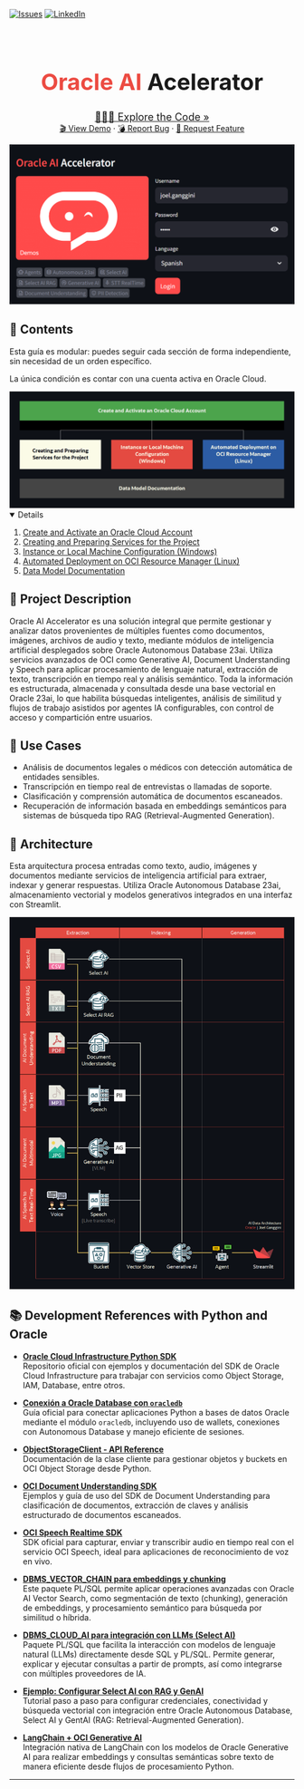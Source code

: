 [![Issues][issues-shield]][issues-url]
[![LinkedIn][linkedin-shield]][linkedin-url]

<!-- Intro -->
<br />
<div align="center" style="text-align:center;">
  <h1 style="font-size:40px; font-bload"><b style="color:#ec4b42">Oracle AI</b> Acelerator</h1>
  
  <a style="font-size:large;" href="/src/">👨🏽‍💻 Explore the Code »</a>
  <br/>
  <a href="https://www.youtube.com/watch?v=6L1YmTRZNxM&list=PLMUWTQHw13gbk738EGtr0fWwi40B81qEw">🎬 View Demo</a>
  ·
  <a href="https://github.com/jganggini/oci-functions/issues">💣 Report Bug</a>
  ·
  <a href="https://github.com/jganggini/oci-functions/pulls">🚀 Request Feature</a>

  <img src="img/vm-login.png">
</div>


## 📄 Contents

Esta guía es modular: puedes seguir cada sección de forma independiente, sin necesidad de un orden específico.

La única condición es contar con una cuenta activa en Oracle Cloud.

<div align="center" style="text-align:center;">
  <img src="img/vm-steps.png"></img>
</div>

<!-- TABLE OF CONTENTS -->
<details open="open">
  <ol>
    <li><a href="docs/1-create-and-activate-an-oracle-cloud-account.md">Create and Activate an Oracle Cloud Account</a></li>
    <li><a href="docs/2-creating-and-preparing-services-for-the-project.md">Creating and Preparing Services for the Project</a></li>
    <li><a href="docs/3-instance-or-local-machine-configuration-windows.md">Instance or Local Machine Configuration (Windows)</a></li>
    <li><a href="docs/4-automated-deployment-on-oci-resource-manager-linux.md">Automated Deployment on OCI Resource Manager (Linux)</a></li>
    <li><a href="docs/5-data-model-documentation.md">Data Model Documentation</a></li>
  </ol>
</details>

## 📄 Project Description

Oracle AI Accelerator es una solución integral que permite gestionar y analizar datos provenientes de múltiples fuentes como documentos, imágenes, archivos de audio y texto, mediante módulos de inteligencia artificial desplegados sobre Oracle Autonomous Database 23ai. Utiliza servicios avanzados de OCI como Generative AI, Document Understanding y Speech para aplicar procesamiento de lenguaje natural, extracción de texto, transcripción en tiempo real y análisis semántico. Toda la información es estructurada, almacenada y consultada desde una base vectorial en Oracle 23ai, lo que habilita búsquedas inteligentes, análisis de similitud y flujos de trabajo asistidos por agentes IA configurables, con control de acceso y compartición entre usuarios.

## 🎯 Use Cases
  * Análisis de documentos legales o médicos con detección automática de entidades sensibles.
  * Transcripción en tiempo real de entrevistas o llamadas de soporte.
  * Clasificación y comprensión automática de documentos escaneados.
  * Recuperación de información basada en embeddings semánticos para sistemas de búsqueda tipo RAG (Retrieval-Augmented Generation).

## 🚀 Architecture

Esta arquitectura procesa entradas como texto, audio, imágenes y documentos mediante servicios de inteligencia artificial para extraer, indexar y generar respuestas. Utiliza Oracle Autonomous Database 23ai, almacenamiento vectorial y modelos generativos integrados en una interfaz con Streamlit.

<div align="center" style="text-align:center;">
  <img src="img/architecture.png"></img>
</div>

## 📚 Development References with Python and Oracle

- [**Oracle Cloud Infrastructure Python SDK**](https://github.com/oracle/oci-python-sdk)  
  Repositorio oficial con ejemplos y documentación del SDK de Oracle Cloud Infrastructure para trabajar con servicios como Object Storage, IAM, Database, entre otros.

- [**Conexión a Oracle Database con `oracledb`**](https://python-oracledb.readthedocs.io/en/latest/user_guide/connection_handling.html)  
  Guía oficial para conectar aplicaciones Python a bases de datos Oracle mediante el módulo `oracledb`, incluyendo uso de wallets, conexiones con Autonomous Database y manejo eficiente de sesiones.

- [**ObjectStorageClient - API Reference**](https://oracle-cloud-infrastructure-python-sdk.readthedocs.io/en/latest/api/object_storage/client/oci.object_storage.ObjectStorageClient.html)  
  Documentación de la clase cliente para gestionar objetos y buckets en OCI Object Storage desde Python.

- [**OCI Document Understanding SDK**](https://www.ateam-oracle.com/post/using-oci-document-understanding-sdk-python-functions-document-classification-key-value-extraction)  
  Ejemplos y guía de uso del SDK de Document Understanding para clasificación de documentos, extracción de claves y análisis estructurado de documentos escaneados.

- [**OCI Speech Realtime SDK**](https://github.com/oracle/oci-ai-speech-realtime-python-sdk)  
  SDK oficial para capturar, enviar y transcribir audio en tiempo real con el servicio OCI Speech, ideal para aplicaciones de reconocimiento de voz en vivo.

- [**DBMS_VECTOR_CHAIN para embeddings y chunking**](https://docs.oracle.com/en/database/oracle/oracle-database/23/arpls/dbms_vector_chain1.html)  
  Este paquete PL/SQL permite aplicar operaciones avanzadas con Oracle AI Vector Search, como segmentación de texto (chunking), generación de embeddings, y procesamiento semántico para búsqueda por similitud o híbrida.

- [**DBMS_CLOUD_AI para integración con LLMs (Select AI)**](https://docs.oracle.com/en/database/oracle/oracle-database/23/arpls/dbms_cloud_ai1.html)  
  Paquete PL/SQL que facilita la interacción con modelos de lenguaje natural (LLMs) directamente desde SQL y PL/SQL. Permite generar, explicar y ejecutar consultas a partir de prompts, así como integrarse con múltiples proveedores de IA.

- [**Ejemplo: Configurar Select AI con RAG y GenAI**](https://docs.oracle.com/en-us/iaas/autonomous-database-serverless/doc/select-ai-examples.html#ADBSB-GUID-2FBD7DDB-CAC3-47AF-AB66-17F44C2ADAA4)  
  Tutorial paso a paso para configurar credenciales, conectividad y búsqueda vectorial con integración entre Oracle Autonomous Database, Select AI y GentAI (RAG: Retrieval-Augmented Generation).

- [**LangChain + OCI Generative AI**](https://python.langchain.com/docs/integrations/text_embedding/oci_generative_ai/)  
  Integración nativa de LangChain con los modelos de Oracle Generative AI para realizar embeddings y consultas semánticas sobre texto de manera eficiente desde flujos de procesamiento Python.

---

<!-- MARKDOWN LINKS & IMAGES -->
<!-- https://www.markdownguide.org/basic-syntax/#reference-style-links -->
[issues-shield]: https://img.shields.io/github/issues/othneildrew/Best-README-Template.svg?style=for-the-badge
[issues-url]: https://github.com/jganggini/oci-functions/issues
[linkedin-shield]: https://img.shields.io/badge/-LinkedIn-black.svg?style=for-the-badge&logo=linkedin&colorB=555
[linkedin-url]: https://www.linkedin.com/in/jganggini/